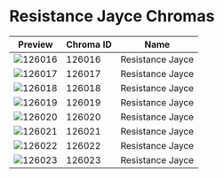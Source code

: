 # Resistance Jayce Chromas

| Preview | Chroma ID | Name |
|---------|-----------|------|
| ![126016](https://raw.communitydragon.org/latest/plugins/rcp-be-lol-game-data/global/default/v1/champion-chroma-images/126/126016.png) | 126016 | Resistance Jayce |
| ![126017](https://raw.communitydragon.org/latest/plugins/rcp-be-lol-game-data/global/default/v1/champion-chroma-images/126/126017.png) | 126017 | Resistance Jayce |
| ![126018](https://raw.communitydragon.org/latest/plugins/rcp-be-lol-game-data/global/default/v1/champion-chroma-images/126/126018.png) | 126018 | Resistance Jayce |
| ![126019](https://raw.communitydragon.org/latest/plugins/rcp-be-lol-game-data/global/default/v1/champion-chroma-images/126/126019.png) | 126019 | Resistance Jayce |
| ![126020](https://raw.communitydragon.org/latest/plugins/rcp-be-lol-game-data/global/default/v1/champion-chroma-images/126/126020.png) | 126020 | Resistance Jayce |
| ![126021](https://raw.communitydragon.org/latest/plugins/rcp-be-lol-game-data/global/default/v1/champion-chroma-images/126/126021.png) | 126021 | Resistance Jayce |
| ![126022](https://raw.communitydragon.org/latest/plugins/rcp-be-lol-game-data/global/default/v1/champion-chroma-images/126/126022.png) | 126022 | Resistance Jayce |
| ![126023](https://raw.communitydragon.org/latest/plugins/rcp-be-lol-game-data/global/default/v1/champion-chroma-images/126/126023.png) | 126023 | Resistance Jayce |